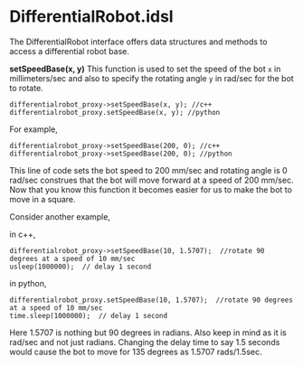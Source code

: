 # DifferentialRobot.idsl

The DifferentialRobot interface offers data structures and methods to access a differential robot base.

**setSpeedBase(x, y)**
This function is used to set the speed of the bot `x` in millimeters/sec and also to specify the rotating angle `y` in rad/sec for the bot to rotate.

	differentialrobot_proxy->setSpeedBase(x, y); //c++
	differentialrobot_proxy.setSpeedBase(x, y); //python

For example,

	differentialrobot_proxy->setSpeedBase(200, 0); //c++
	differentialrobot_proxy->setSpeedBase(200, 0); //python

This line of code sets the bot speed to 200 mm/sec and rotating angle is 0 rad/sec construes that the bot will move forward at a speed of 200 mm/sec. Now that you know this function it becomes easier for us to make the bot to move in a square.

Consider another example,

in c++,

  	differentialrobot_proxy->setSpeedBase(10, 1.5707);  //rotate 90 degrees at a speed of 10 mm/sec
  	usleep(1000000);  // delay 1 second

in python,

  	differentialrobot_proxy.setSpeedBase(10, 1.5707);  //rotate 90 degrees at a speed of 10 mm/sec
  	time.sleep(1000000);  // delay 1 second

Here 1.5707 is nothing but 90 degrees in radians. Also keep in mind as it is rad/sec and not just radians. Changing the delay time to say 1.5 seconds would cause the bot to move for 135 degrees as 1.5707 rads/1.5sec.
